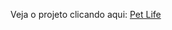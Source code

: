 Veja o projeto clicando aqui: <a href="https://fecamarg.github.io/onebitcode-start-petlife/" target="_blank">Pet Life</a>
